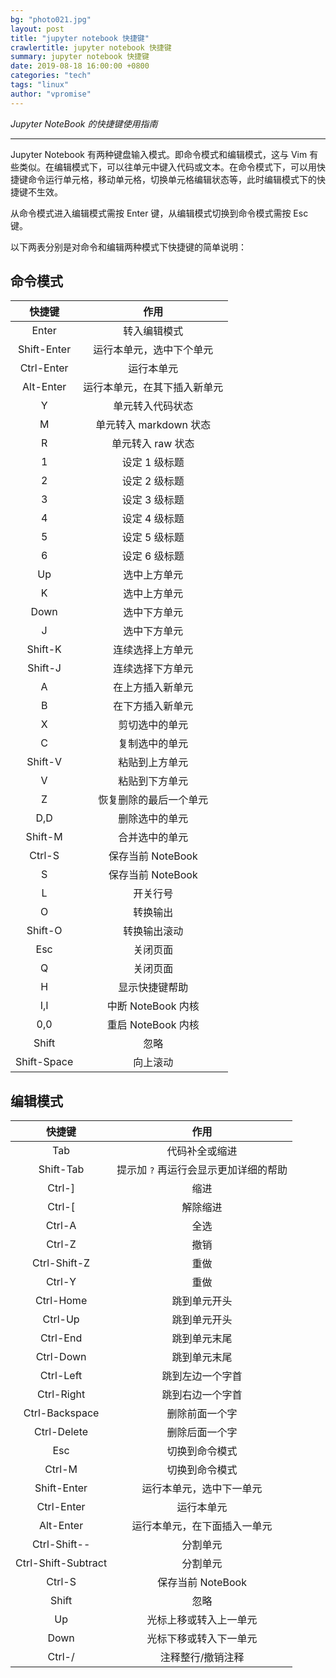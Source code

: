 ```yaml
---
bg: "photo021.jpg"
layout: post
title: "jupyter notebook 快捷键"
crawlertitle: jupyter notebook 快捷键
summary: jupyter notebook 快捷键
date: 2019-08-18 16:00:00 +0800
categories: "tech"
tags: "linux"
author: "vpromise"
---
```



*Jupyter NoteBook 的快捷键使用指南*

---

Jupyter Notebook 有两种键盘输入模式。即命令模式和编辑模式，这与 Vim 有些类似。在编辑模式下，可以往单元中键入代码或文本。在命令模式下，可以用快捷键命令运行单元格，移动单元格，切换单元格编辑状态等，此时编辑模式下的快捷键不生效。

从命令模式进入编辑模式需按 Enter 键，从编辑模式切换到命令模式需按 Esc 键。

以下两表分别是对命令和编辑两种模式下快捷键的简单说明：

## 命令模式

快捷键       |作用
:---------: | :-----------:  
Enter       |转入编辑模式
Shift-Enter |运行本单元，选中下个单元
Ctrl-Enter  |运行本单元
Alt-Enter   |运行本单元，在其下插入新单元
Y           |单元转入代码状态
M           |单元转入 markdown 状态
R           |单元转入 raw 状态
1           |设定 1 级标题 
2           |设定 2 级标题
3           |设定 3 级标题
4           |设定 4 级标题
5           |设定 5 级标题
6           |设定 6 级标题
Up          |选中上方单元
K           |选中上方单元
Down        |选中下方单元
J           |选中下方单元
Shift-K     |连续选择上方单元
Shift-J     |连续选择下方单元
A           |在上方插入新单元
B           |在下方插入新单元
X           |剪切选中的单元
C           |复制选中的单元
Shift-V     |粘贴到上方单元
V           |粘贴到下方单元
Z           |恢复删除的最后一个单元 
D,D         |删除选中的单元
Shift-M     |合并选中的单元
Ctrl-S      |保存当前 NoteBook
S           |保存当前 NoteBook
L           |开关行号
O           |转换输出
Shift-O     |转换输出滚动
Esc         |关闭页面
Q           |关闭页面
H           |显示快捷键帮助
I,I         |中断 NoteBook 内核
0,0         |重启 NoteBook 内核
Shift       |忽略
Shift-Space |向上滚动

## 编辑模式

快捷键               | 作用                          
:-----------------: | :----------------:
Tab                 | 代码补全或缩进
Shift-Tab           | 提示加 `?` 再运行会显示更加详细的帮助 
Ctrl-]              | 缩进
Ctrl-[              | 解除缩进
Ctrl-A              | 全选
Ctrl-Z              | 撤销
Ctrl-Shift-Z        | 重做
Ctrl-Y              | 重做
Ctrl-Home           | 跳到单元开头
Ctrl-Up             | 跳到单元开头
Ctrl-End            | 跳到单元末尾
Ctrl-Down           | 跳到单元末尾
Ctrl-Left           | 跳到左边一个字首
Ctrl-Right          | 跳到右边一个字首
Ctrl-Backspace      | 删除前面一个字
Ctrl-Delete         | 删除后面一个字
Esc                 | 切换到命令模式
Ctrl-M              | 切换到命令模式
Shift-Enter         | 运行本单元，选中下一单元     
Ctrl-Enter          | 运行本单元
Alt-Enter           | 运行本单元，在下面插入一单元 
Ctrl-Shift--        | 分割单元                     
Ctrl-Shift-Subtract | 分割单元
Ctrl-S              | 保存当前 NoteBook
Shift               | 忽略
Up                  | 光标上移或转入上一单元
Down                | 光标下移或转入下一单元
Ctrl-/              | 注释整行/撤销注释